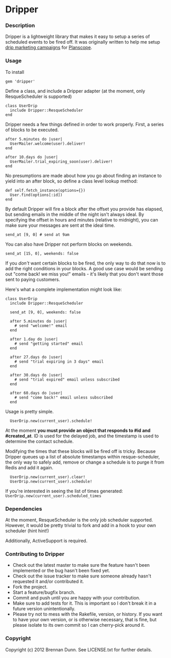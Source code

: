 Dripper
=======

### Description

Dripper is a lightweight library that makes it easy to setup a series of scheduled events to be fired off. It was originally written to help me setup [drip marketing campaigns](http://en.wikipedia.org/wiki/Drip_marketing) for [Planscope](https://planscope.io).

### Usage

To install

    gem 'dripper'

Define a class, and include a Dripper adapter (at the moment, only ResqueScheduler is supported)

    class UserDrip
      include Dripper::ResqueScheduler
    end

Dripper needs a few things defined in order to work properly. First, a series of blocks to be executed.

    after 5.minutes do |user|
      UserMailer.welcome(user).deliver!
    end
    
    after 10.days do |user|
      UserMailer.trial_expiring_soon(user).deliver!
    end

No presumptions are made about how you go about finding an instance to yield into an after block, so define a class level lookup method:

    def self.fetch_instance(options={})
      User.find(options[:id])
    end

By default Dripper will fire a block after the offset you provide has elapsed, but sending emails in the middle of the night isn't always ideal. By specifying the offset in hours and minutes (relative to midnight), you can make sure your messages are sent at the ideal time.

    send_at [9, 0] # send at 9am

You can also have Dripper not perform blocks on weekends.

    send_at [15, 0], weekends: false

If you *don't* want certain blocks to be fired, the only way to do that now is to add the right conditions in your blocks. A good use case would be sending out "come back! we miss you!" emails - it's likely that you don't want those sent to paying customers.

Here's what a complete implementation might look like:

    class UserDrip
      include Dripper::ResqueScheduler

      send_at [9, 0], weekends: false

      after 5.minutes do |user|
        # send "welcome!" email
      end

      after 1.day do |user|
        # send "getting started" email
      end

      after 27.days do |user|
        # send "trial expiring in 3 days" email
      end

      after 30.days do |user|
        # send "trial expired" email unless subscribed
      end

      after 60.days do |user|
        # send "come back!" email unless subscribed
      end

Usage is pretty simple.

      UserDrip.new(current_user).schedule!

At the moment **you must provide an object that responds to #id and #created_at**. ID is used for the delayed job, and the timestamp is used to determine the contact schedule.

Modifying the times that these blocks will be fired off is tricky. Because Dripper queues up a list of absolute timestamps within resque-scheduler, the only way to safely add, remove or change a schedule is to purge it from Redis and add it again.

      UserDrip.new(current_user).clear!
      UserDrip.new(current_user).schedule!

If you're interested in seeing the list of times generated: `UserDrip.new(current_user).scheduled_times`


### Dependencies

At the moment, ResqueScheduler is the only job scheduler supported. However, it would be pretty trivial to fork and add in a hook to your own scheduler (hint hint!)

Additionally, ActiveSupport is required.

### Contributing to Dripper
 
* Check out the latest master to make sure the feature hasn't been implemented or the bug hasn't been fixed yet.
* Check out the issue tracker to make sure someone already hasn't requested it and/or contributed it.
* Fork the project.
* Start a feature/bugfix branch.
* Commit and push until you are happy with your contribution.
* Make sure to add tests for it. This is important so I don't break it in a future version unintentionally.
* Please try not to mess with the Rakefile, version, or history. If you want to have your own version, or is otherwise necessary, that is fine, but please isolate to its own commit so I can cherry-pick around it.

### Copyright

Copyright (c) 2012 Brennan Dunn. See LICENSE.txt for
further details.


